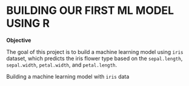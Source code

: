 # BUILDING OUR FIRST ML MODEL USING R

**Objective**

The goal of this project is to build a machine learning model using `iris` dataset, which predicts the iris flower type based on the `sepal.length`, `sepal.width`, `petal.width`, and `petal.length`.

Building a machine learning model with `iris` data
